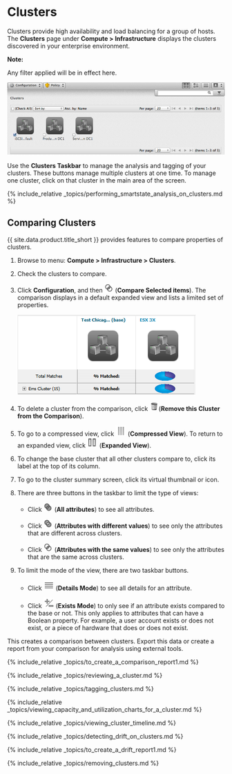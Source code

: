 # Clusters

Clusters provide high availability and load balancing for a group of
hosts. The **Clusters** page under **Compute > Infrastructure**
displays the clusters discovered in your enterprise environment.

**Note:**

Any filter applied will be in effect here.

![2202](../images/2202.png)

Use the **Clusters Taskbar** to manage the analysis and tagging of your
clusters. These buttons manage multiple clusters at one time. To manage
one cluster, click on that cluster in the main area of the screen.

{% include_relative
_topics/performing_smartstate_analysis_on_clusters.md %}

## Comparing Clusters

{{ site.data.product.title_short }} provides features to compare properties of clusters.

1.  Browse to menu: **Compute > Infrastructure > Clusters**.

2.  Check the clusters to compare.

3.  Click **Configuration**, and then
    ![2148](../images/2148.png) (**Compare Selected items**). The
    comparison displays in a default expanded view and lists a limited
    set of properties.

    ![2203](../images/2203.png)

4.  To delete a cluster from the comparison, click
    ![1861](../images/1861.png)(**Remove this Cluster from the
    Comparison**).

5.  To go to a compressed view, click ![2024](../images/2024.png)
    (**Compressed View**). To return to an expanded view, click
    ![2023](../images/2023.png) (**Expanded View**).

6.  To change the base cluster that all other clusters compare to, click
    its label at the top of its column.

7.  To go to the cluster summary screen, click its virtual thumbnail or
    icon.

8.  There are three buttons in the taskbar to limit the type of views:

      - Click ![2178](../images/2178.png) (**All attributes**) to see all
        attributes.

      - Click ![2204](../images/2204.png) (**Attributes with different
        values**) to see only the attributes that are different across
        clusters.

      - Click ![2148](../images/2148.png) (**Attributes with the same
        values**) to see only the attributes that are the same across
        clusters.

9.  To limit the mode of the view, there are two taskbar buttons.

      - Click ![2022](../images/2022.png) (**Details Mode**) to see all
        details for an attribute.

      - Click ![2025](../images/2025.png) (**Exists Mode**) to only see if
        an attribute exists compared to the base or not. This only
        applies to attributes that can have a Boolean property. For
        example, a user account exists or does not exist, or a piece of
        hardware that does or does not exist.

This creates a comparison between clusters. Export this data or create a
report from your comparison for analysis using external tools.

{% include_relative _topics/to_create_a_comparison_report1.md %}

{% include_relative _topics/reviewing_a_cluster.md %}

{% include_relative _topics/tagging_clusters.md %}

{% include_relative
_topics/viewing_capacity_and_utilization_charts_for_a_cluster.md
%}

{% include_relative _topics/viewing_cluster_timeline.md %}

{% include_relative _topics/detecting_drift_on_clusters.md %}

{% include_relative _topics/to_create_a_drift_report1.md %}

{% include_relative _topics/removing_clusters.md %}
